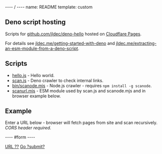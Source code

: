 ---- / ----
name: README
template: custom

## Deno script hosting

Scripts for [github.com/jldec/deno-hello](https://github.com/jldec/deno-hello/) hosted on [Cloudflare Pages](https://pages.cloudflare.com).

For details see [jldec.me/getting-started-with-deno](https://jldec.me/getting-started-with-deno) and [jldec.me/extracting-an-esm-module-from-a-deno-script](https://jldec.me/extracting-an-esm-module-from-a-deno-script).

## Scripts

- [hello.js](hello.js) - Hello world.
- [scan.js](scan.js) - Deno crawler to check internal links.
- [bin/scanode.mjs](scanode.mjs) - Node.js crawler - requires `npm install -g scanode`.
- [scanurl.mjs](scanurl.mjs) - ESM module used by scan.js and scanode.mjs and in browser example below.

## Example
Enter a URL below - browser will fetch pages from site and scan recursively. _CORS header required._

---- #form ----

[URL ??]() [Go ?submit?]() 
